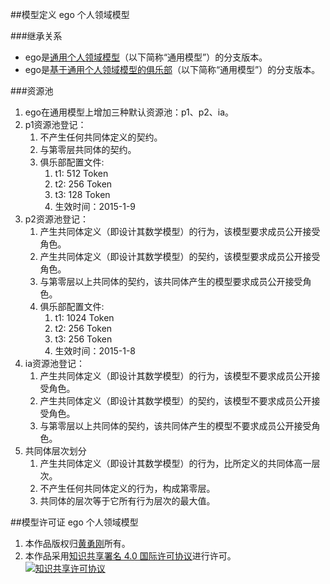 ##模型定义
ego 个人领域模型

###继承关系
* ego是[通用个人领域模型](common.com.md)（以下简称“通用模型”）的分支版本。
* ego是[基于通用个人领域模型的俱乐部](club.com.md)（以下简称“通用模型”）的分支版本。

###资源池
1. ego在通用模型上增加三种默认资源池：p1、p2、ia。
2. p1资源池登记：
	1. 不产生任何共同体定义的契约。
	2. 与第零层共同体的契约。
	3. 俱乐部配置文件:
		1. t1: 512 Token
		2. t2: 256 Token
		3. t3: 128 Token
		4. 生效时间：2015-1-9 
3. p2资源池登记：
	1. 产生共同体定义（即设计其数学模型）的行为，该模型要求成员公开接受角色。
	2. 产生共同体定义（即设计其数学模型）的契约，该模型要求成员公开接受角色。
	3. 与第零层以上共同体的契约，该共同体产生的模型要求成员公开接受角色。
	4. 俱乐部配置文件:
		1. t1: 1024 Token
		2. t2: 256 Token
		3. t3: 256 Token
		4. 生效时间：2015-1-8
4. ia资源池登记：
	1. 产生共同体定义（即设计其数学模型）的行为，该模型不要求成员公开接受角色。
	2. 产生共同体定义（即设计其数学模型）的契约，该模型不要求成员公开接受角色。
	3. 与第零层以上共同体的契约，该共同体产生的模型不要求成员公开接受角色。 
5. 共同体层次划分
	1. 产生共同体定义（即设计其数学模型）的行为，比所定义的共同体高一层次。
	2. 不产生任何共同体定义的行为，构成第零层。
	3. 共同体的层次等于它所有行为层次的最大值。


##模型许可证
ego 个人领域模型

1. 本作品版权归[黄勇刚](mailto:huangyg@mars22.com)所有。
2. 本作品采用<a rel="license" href="http://creativecommons.org/licenses/by-sa/4.0/">知识共享署名 4.0 国际许可协议</a>进行许可。  
<a rel="license" href="http://creativecommons.org/licenses/by-sa/4.0/"><img alt="知识共享许可协议" style="border-width:0" src="https://licensebuttons.net/l/by-sa/4.0/88x31.png" /></a>